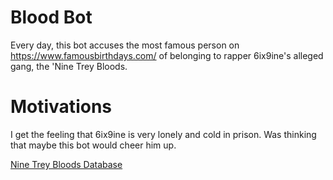 # Blood Bot
Every day, this bot accuses the most famous person on https://www.famousbirthdays.com/ of belonging to rapper 6ix9ine's alleged gang, the 'Nine Trey Bloods.

# Motivations
I get the feeling that 6ix9ine is very lonely and cold in prison. Was thinking that maybe this bot would cheer him up.

[Nine Trey Bloods Database](https://twitter.com/bloods_bot)
